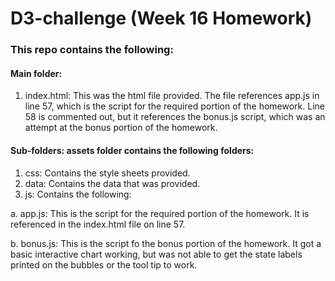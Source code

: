 # D3-challenge (Week 16 Homework)

### This repo contains the following:

#### Main folder:
  1. index.html:  This was the html file provided.  The file references app.js in line 57, which is the script
  for the required portion of the homework.  Line 58 is commented out, but it references the bonus.js script, which
  was an attempt at the bonus portion of the homework.
  
#### Sub-folders:  assets folder contains the following folders:
  1.  css:  Contains the style sheets provided.
  2.  data:  Contains the data that was provided.
  3.  js:  Contains the following:
  
  a.  app.js:  This is the script for the required portion of the homework.  It is referenced in the index.html file 
    on line 57.
    
  b.  bonus.js:  This is the script fo the bonus portion of the homework.  It got a basic interactive chart working,
    but was not able to get the state labels printed on the bubbles or the tool tip to work.
